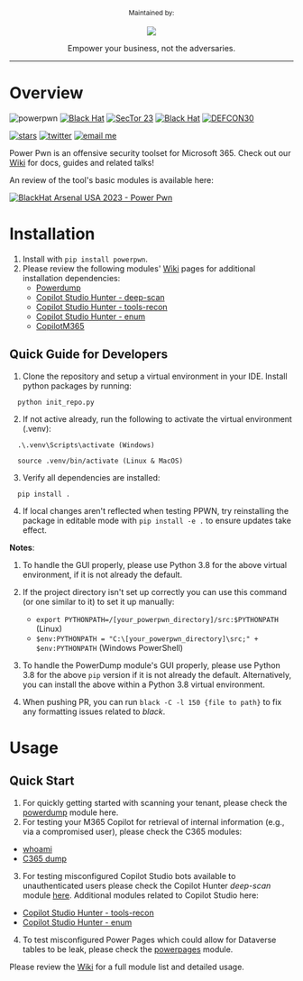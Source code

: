 <div align="center">
	<p>
		<sup>Maintained by:</sup>
		<br>
		<br>
		<a href="https://www.zenity.io">
			<img src="/zenity_logo.png"/>
		</a>
        <p>
        Empower your business, not the adversaries.
        </p>
	</p>
	<hr>
</div>

# Overview

![powerpwn](wiki/powerpwn_asci_black.png)
[![Black Hat](https://img.shields.io/badge/Black%20Hat-USA%202024-blue)](https://www.toolswatch.org)
[![SecTor 23](https://img.shields.io/badge/SecTor-23-red)](https://www.blackhat.com/sector/2023/arsenal/schedule/index.html#entraid-guest-to-corp-data-dump-with-powerpwn-36105)
[![Black Hat](https://img.shields.io/badge/Black%20Hat-USA%202023-blue)](https://www.toolswatch.org)
[![DEFCON30](https://img.shields.io/badge/DEFCON-30-8A2BE2)](https://forum.defcon.org/node/241932)

[![stars](https://img.shields.io/github/stars/mbrg/power-pwn?icon=github&style=social)](https://github.com/mbrg/power-pwn)
[![twitter](https://img.shields.io/twitter/follow/mbrg0?icon=twitter&style=social&label=Follow)](https://twitter.com/intent/follow?screen_name=mbrg0)
[![email me](https://img.shields.io/badge/michael.bargury-owasp.org-red?logo=Gmail)](mailto:michael.bargury@owasp.org)

Power Pwn is an offensive security toolset for Microsoft 365.
Check out our [Wiki](https://github.com/mbrg/power-pwn/wiki) for docs, guides and related talks!

An review of the tool's basic modules is available here:

[![BlackHat Arsenal USA 2023 - Power Pwn](https://img.youtube.com/vi/LpdckZyBwvs/0.jpg)](https://www.youtube.com/watch?v=LpdckZyBwvs)

# Installation

1. Install with `pip install powerpwn`.
2. Please review the following modules' [Wiki](https://github.com/mbrg/power-pwn/wiki) pages for additional installation dependencies:
   - [Powerdump](https://github.com/mbrg/power-pwn/wiki/Modules:-PowerDump)
   - [Copilot Studio Hunter - deep-scan](https://github.com/mbrg/power-pwn/wiki/Modules:-Copilot-Studio-Hunter-%E2%80%90-Deep-Scan)
   - [Copilot Studio Hunter - tools-recon](https://github.com/mbrg/power-pwn/wiki/Modules:-Copilot-Studio-Hunter-%E2%80%90-tools-recon)
   - [Copilot Studio Hunter - enum](https://github.com/mbrg/power-pwn/wiki/Modules:-Copilot-Studio-Hunter-%E2%80%90-Enum)
   - [CopilotM365](https://github.com/mbrg/power-pwn/wiki/Modules:-Copilot-Connector-and-Automator)

## Quick Guide for Developers

1. Clone the repository and setup a virtual environment in your IDE. Install python packages by running:

```
  python init_repo.py
```

2. If not active already, run the following to activate the virtual environment (.venv):

```
  .\.venv\Scripts\activate (Windows)

  source .venv/bin/activate (Linux & MacOS)
```

3. Verify all dependencies are installed:

```
  pip install .
```

4. If local changes aren't reflected when testing PPWN, try reinstalling the package in editable mode with `pip install -e .` to ensure updates take effect.

**Notes**:

1. To handle the GUI properly, please use Python 3.8 for the above virtual environment, if it is not already the default.
2. If the project directory isn't set up correctly you can use this command (or one similar to it) to set it up manually:

   - `export PYTHONPATH=/[your_powerpwn_directory]/src:$PYTHONPATH` (Linux)
   - `$env:PYTHONPATH = "C:\[your_powerpwn_directory]\src;" + $env:PYTHONPATH` (Windows PowerShell)

3. To handle the PowerDump module's GUI properly, please use Python 3.8 for the above `pip` version if it is not already the default. Alternatively, you can install the above within a Python 3.8 virtual environment.
4. When pushing PR, you can run `black -C -l 150 {file to path}` to fix any formatting issues related to _black_.

# Usage

## Quick Start

1. For quickly getting started with scanning your tenant, please check the [powerdump](https://github.com/mbrg/power-pwn/wiki/Modules:-PowerDump) module here.
2. For testing your M365 Copilot for retrieval of internal information (e.g., via a compromised user), please check the C365 modules:

- [whoami](https://github.com/mbrg/power-pwn/wiki/Modules:-Copilot-M365-%E2%80%90-Whoami)
- [C365 dump](https://github.com/mbrg/power-pwn/wiki/Modules:-Copilot-M365-%E2%80%90-Dump)

3. For testing misconfigured Copilot Studio bots available to unauthenticated users please check the Copilot Hunter _deep-scan_ module [here](https://github.com/mbrg/power-pwn/wiki/Modules:-Copilot-Studio-Hunter-%E2%80%90-Deep-Scan). Additional modules related to Copilot Studio here:

- [Copilot Studio Hunter - tools-recon](https://github.com/mbrg/power-pwn/wiki/Modules:-Copilot-Studio-Hunter-%E2%80%90-Tools-Recon)
- [Copilot Studio Hunter - enum](https://github.com/mbrg/power-pwn/wiki/Modules:-Copilot-Studio-Hunter-%E2%80%90-Enum)

4. To test misconfigured Power Pages which could allow for Dataverse tables to be leak, please check the [powerpages](https://github.com/mbrg/power-pwn/wiki/Modules:-Power-Pages) module.

Please review the [Wiki](https://github.com/mbrg/power-pwn/wiki) for a full module list and detailed usage.
